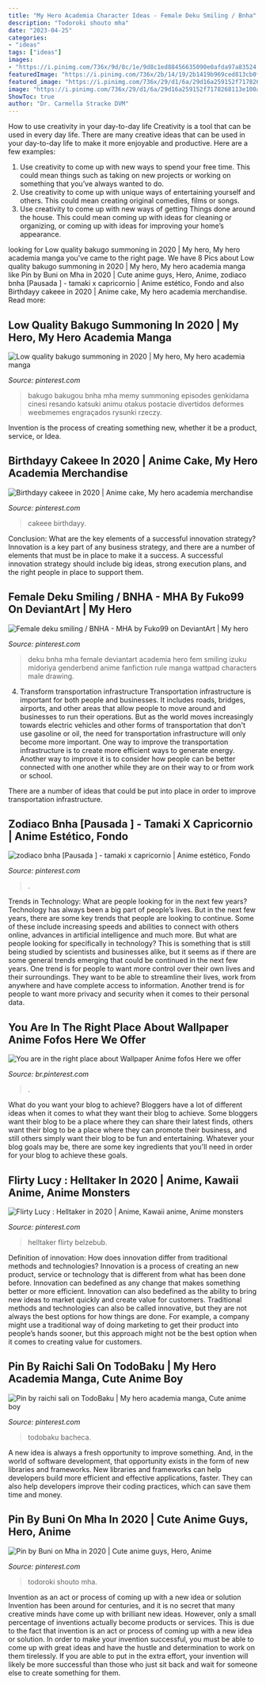 ```yaml
---
title: "My Hero Academia Character Ideas - Female Deku Smiling / Bnha"
description: "Todoroki shouto mha"
date: "2023-04-25"
categories:
- "ideas"
tags: ["ideas"]
images:
- "https://i.pinimg.com/736x/9d/8c/1e/9d8c1ed88456635090e0afda97a83524.jpg"
featuredImage: "https://i.pinimg.com/736x/2b/14/19/2b1419b969ced813cb0fa05ffb5c908d.jpg"
featured_image: "https://i.pinimg.com/736x/29/d1/6a/29d16a259152f7178268113e100ad203.jpg"
image: "https://i.pinimg.com/736x/29/d1/6a/29d16a259152f7178268113e100ad203.jpg"
ShowToc: true
author: "Dr. Carmella Stracke DVM"
---
```



How to use creativity in your day-to-day life
Creativity is a tool that can be used in every day life. There are many creative ideas that can be used in your day-to-day life to make it more enjoyable and productive. Here are a few examples: 
1. Use creativity to come up with new ways to spend your free time. This could mean things such as taking on new projects or working on something that you’ve always wanted to do. 
2. Use creativity to come up with unique ways of entertaining yourself and others. This could mean creating original comedies, films or songs. 
3. Use creativity to come up with new ways of getting Things done around the house. This could mean coming up with ideas for cleaning or organizing, or coming up with ideas for improving your home’s appearance.

	

		
looking for Low quality bakugo summoning in 2020 | My hero, My hero academia manga you've came to the right page. We have 8 Pics about Low quality bakugo summoning in 2020 | My hero, My hero academia manga like Pin by Buni on Mha in 2020 | Cute anime guys, Hero, Anime, zodiaco bnha [Pausada ] - tamaki x capricornio | Anime estético, Fondo and also Birthdayy cakeee in 2020 | Anime cake, My hero academia merchandise. Read more:
		
    
## Low Quality Bakugo Summoning In 2020 | My Hero, My Hero Academia Manga

<img loading=lazy src="https://i.pinimg.com/736x/d2/9a/1a/d29a1adb89ba2096f195a4feeabd3a43.jpg" onerror="this.onerror=null;this.src='https://tse3.mm.bing.net/th?id=OIP.KjiKHKr6VusM3AjX6Cq9YwAAAA&amp;pid=15.1';" alt="Low quality bakugo summoning in 2020 | My hero, My hero academia manga">

_Source: pinterest.com_

>bakugo bakugou bnha mha memy summoning episodes genkidama cinesi resando katsuki animu otakus postacie divertidos deformes weebmemes engraçados rysunki rzeczy. 

	

Invention is the process of creating something new, whether it be a product, service, or Idea.

    
## Birthdayy Cakeee In 2020 | Anime Cake, My Hero Academia Merchandise

<img loading=lazy src="https://i.pinimg.com/736x/e1/86/15/e18615ae9799e9356bdd0999ee9c4d47.jpg" onerror="this.onerror=null;this.src='https://tse2.mm.bing.net/th?id=OIP.BzJOwHN9jDQ_F8_fGdarpgHaNK&amp;pid=15.1';" alt="Birthdayy cakeee in 2020 | Anime cake, My hero academia merchandise">

_Source: pinterest.com_

>cakeee birthdayy. 

	

Conclusion: What are the key elements of a successful innovation strategy?
Innovation is a key part of any business strategy, and there are a number of elements that must be in place to make it a success. A successful innovation strategy should include big ideas, strong execution plans, and the right people in place to support them.

    
## Female Deku Smiling / BNHA - MHA By Fuko99 On DeviantArt | My Hero

<img loading=lazy src="https://i.pinimg.com/736x/29/d1/6a/29d16a259152f7178268113e100ad203.jpg" onerror="this.onerror=null;this.src='https://tse4.mm.bing.net/th?id=OIP.39-AyBNUngMjsD0aXN1KzQHaLy&amp;pid=15.1';" alt="Female deku smiling / BNHA - MHA by Fuko99 on DeviantArt | My hero">

_Source: pinterest.com_

>deku bnha mha female deviantart academia hero fem smiling izuku midoriya genderbend anime fanfiction rule manga wattpad characters male drawing. 

	

4) Transform transportation infrastructure
Transportation infrastructure is important for both people and businesses. It includes roads, bridges, airports, and other areas that allow people to move around and businesses to run their operations. But as the world moves increasingly towards electric vehicles and other forms of transportation that don't use gasoline or oil, the need for transportation infrastructure will only become more important. 
One way to improve the transportation infrastructure is to create more efficient ways to generate energy. Another way to improve it is to consider how people can be better connected with one another while they are on their way to or from work or school. 

There are a number of ideas that could be put into place in order to improve transportation infrastructure.

    
## Zodiaco Bnha [Pausada ] - Tamaki X Capricornio | Anime Estético, Fondo

<img loading=lazy src="https://i.pinimg.com/736x/2b/14/19/2b1419b969ced813cb0fa05ffb5c908d.jpg" onerror="this.onerror=null;this.src='https://tse1.mm.bing.net/th?id=OIP.mT4Rdih40HzEiqRVuJqGYAHaNJ&amp;pid=15.1';" alt="zodiaco bnha [Pausada ] - tamaki x capricornio | Anime estético, Fondo">

_Source: pinterest.com_

>. 

	

Trends in Technology: What are people looking for in the next few years?
Technology has always been a big part of people’s lives. But in the next few years, there are some key trends that people are looking to continue. 
Some of these include increasing speeds and abilities to connect with others online, advances in artificial intelligence and much more. 
But what are people looking for specifically in technology? This is something that is still being studied by scientists and businesses alike, but it seems as if there are some general trends emerging that could be continued in the next few years. 
One trend is for people to want more control over their own lives and their surroundings. They want to be able to streamline their lives, work from anywhere and have complete access to information. 
Another trend is for people to want more privacy and security when it comes to their personal data.

    
## You Are In The Right Place About Wallpaper Anime Fofos Here We Offer

<img loading=lazy src="https://i.pinimg.com/736x/3c/92/1d/3c921dca79e2f81156caf0aef09b7c88.jpg" onerror="this.onerror=null;this.src='https://tse4.mm.bing.net/th?id=OIP.jDapcgDsPse-kJ-lt5BPCwHaKQ&amp;pid=15.1';" alt="You are in the right place about Wallpaper Anime fofos Here we offer">

_Source: br.pinterest.com_

>. 

	

What do you want your blog to achieve?
Bloggers have a lot of different ideas when it comes to what they want their blog to achieve. Some bloggers want their blog to be a place where they can share their latest finds, others want their blog to be a place where they can promote their business, and still others simply want their blog to be fun and entertaining. Whatever your blog goals may be, there are some key ingredients that you'll need in order for your blog to achieve these goals.

    
## Flirty Lucy : Helltaker In 2020 | Anime, Kawaii Anime, Anime Monsters

<img loading=lazy src="https://i.pinimg.com/736x/9d/8c/1e/9d8c1ed88456635090e0afda97a83524.jpg" onerror="this.onerror=null;this.src='https://tse3.mm.bing.net/th?id=OIP.qEzU6C1G5ZJ3LppEo7GjdwHaLV&amp;pid=15.1';" alt="Flirty Lucy : Helltaker in 2020 | Anime, Kawaii anime, Anime monsters">

_Source: pinterest.com_

>helltaker flirty belzebub. 

	

Definition of innovation: How does innovation differ from traditional methods and technologies?
Innovation is a process of creating an new product, service or technology that is different from what has been done before. Innovation can bedefined as any change that makes something better or more efficient. Innovation can also bedefined as the ability to bring new ideas to market quickly and create value for customers. 
Traditional methods and technologies can also be called innovative, but they are not always the best options for how things are done. For example, a company might use a traditional way of doing marketing to get their product into people’s hands sooner, but this approach might not be the best option when it comes to creating value for customers.

    
## Pin By Raichi Sali On TodoBaku | My Hero Academia Manga, Cute Anime Boy

<img loading=lazy src="https://i.pinimg.com/736x/28/c9/61/28c9612a5d78dfa0f3077a66d9f6d700.jpg" onerror="this.onerror=null;this.src='https://tse2.mm.bing.net/th?id=OIP.Dxl4JTdnoVhnBHhR36kNpgHaKZ&amp;pid=15.1';" alt="Pin by raichi sali on TodoBaku | My hero academia manga, Cute anime boy">

_Source: pinterest.com_

>todobaku bacheca. 

	

A new idea is always a fresh opportunity to improve something. And, in the world of software development, that opportunity exists in the form of new libraries and frameworks. New libraries and frameworks can help developers build more efficient and effective applications, faster. They can also help developers improve their coding practices, which can save them time and money.

    
## Pin By Buni On Mha In 2020 | Cute Anime Guys, Hero, Anime

<img loading=lazy src="https://i.pinimg.com/736x/10/14/4f/10144fbb4f954ef97bf5cf3487e87b14.jpg" onerror="this.onerror=null;this.src='https://tse2.mm.bing.net/th?id=OIP.CAPxsTWEhS55h5kjlSN_FQHaK5&amp;pid=15.1';" alt="Pin by Buni on Mha in 2020 | Cute anime guys, Hero, Anime">

_Source: pinterest.com_

>todoroki shouto mha. 

	

Invention as an act or process of coming up with a new idea or solution
Invention has been around for centuries, and it is no secret that many creative minds have come up with brilliant new ideas. However, only a small percentage of inventions actually become products or services. This is due to the fact that invention is an act or process of coming up with a new idea or solution. In order to make your invention successful, you must be able to come up with great ideas and have the hustle and determination to work on them tirelessly. If you are able to put in the extra effort, your invention will likely be more successful than those who just sit back and wait for someone else to create something for them.

